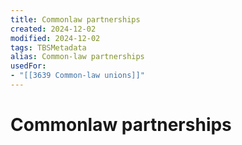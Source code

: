```yaml
---
title: Commonlaw partnerships
created: 2024-12-02
modified: 2024-12-02
tags: TBSMetadata
alias: Common-law partnerships
usedFor:
- "[[3639 Common-law unions]]"
---
```

# Commonlaw partnerships
